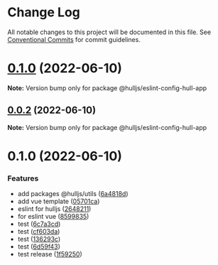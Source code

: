 # Change Log

All notable changes to this project will be documented in this file.
See [Conventional Commits](https://conventionalcommits.org) for commit guidelines.

<a name="0.1.0"></a>
# [0.1.0](https://github.com/projects/luoguoxiong/repos/hulljs/compare/diff?targetBranch=refs%2Ftags%2Fv0.0.2&sourceBranch=refs%2Ftags%2Fv0.1.0) (2022-06-10)

**Note:** Version bump only for package @hulljs/eslint-config-hull-app





<a name="0.0.2"></a>
## [0.0.2](https://github.com/projects/luoguoxiong/repos/hulljs/compare/diff?targetBranch=refs%2Ftags%2Fv0.0.1&sourceBranch=refs%2Ftags%2Fv0.0.2) (2022-06-10)

**Note:** Version bump only for package @hulljs/eslint-config-hull-app





<a name="0.1.0"></a>
# 0.1.0 (2022-06-10)


### Features

* add packages @hulljs/utils ([6a4818d](https://github.com/projects/luoguoxiong/repos/hulljs/commits/6a4818d))
* add vue template ([05701ca](https://github.com/projects/luoguoxiong/repos/hulljs/commits/05701ca))
* eslint for hulljs ([2648211](https://github.com/projects/luoguoxiong/repos/hulljs/commits/2648211))
* for eslint vue ([8599835](https://github.com/projects/luoguoxiong/repos/hulljs/commits/8599835))
* test ([6c7a3cd](https://github.com/projects/luoguoxiong/repos/hulljs/commits/6c7a3cd))
* test ([cf603da](https://github.com/projects/luoguoxiong/repos/hulljs/commits/cf603da))
* test ([136293c](https://github.com/projects/luoguoxiong/repos/hulljs/commits/136293c))
* test ([6d59f43](https://github.com/projects/luoguoxiong/repos/hulljs/commits/6d59f43))
* test release ([1f59250](https://github.com/projects/luoguoxiong/repos/hulljs/commits/1f59250))
